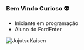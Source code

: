 ### Bem Vindo Curioso :alien:
   * Iniciante em programação <br>
   * Aluno do FordEnter   <br>
   
   ![JujutsuKaisen](https://steamuserimages-a.akamaihd.net/ugc/1674736055052084432/7A3A92E701C91A8307BE09093635A363F71472A8/?imw=268&imh=268&ima=fit&impolicy=Letterbox&imcolor=%23000000&letterbox=true)
   
